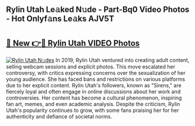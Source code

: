 ## Rylin Utah Le𝚊ked N𝚞de - Part-Bq0 Video Photos - Hot Onlyf𝚊ns Le𝚊ks AJV5T

# <h2><a href="http://ab41576.deff.icu/?id=Rylin+Utah">🔗 New 👉🔴 Rylin Utah VIDEO Photos</a></h2>

[![Rylin Utah N𝚞des](https://i.imgur.com/rIISA9y.gif)](http://ab41576.deff.icu/?id=Rylin+Utah)
In 2019, Rylin Utah ventured into creating adult content, selling webcam sessions and explicit photos. This move escalated her controversy, with critics expressing concerns over the sexualization of her young audience. She has faced bans and restrictions on various platforms due to her explicit content. Rylin Utah's followers, known as "Sirens," are fiercely loyal and often engage in online discussions about her work and controversies. Her content has become a cultural phenomenon, inspiring fan art, memes, and even academic analysis. Despite the criticism, Rylin Utah's popularity continues to grow, with some fans praising her for her authenticity and defiance of societal norms.
